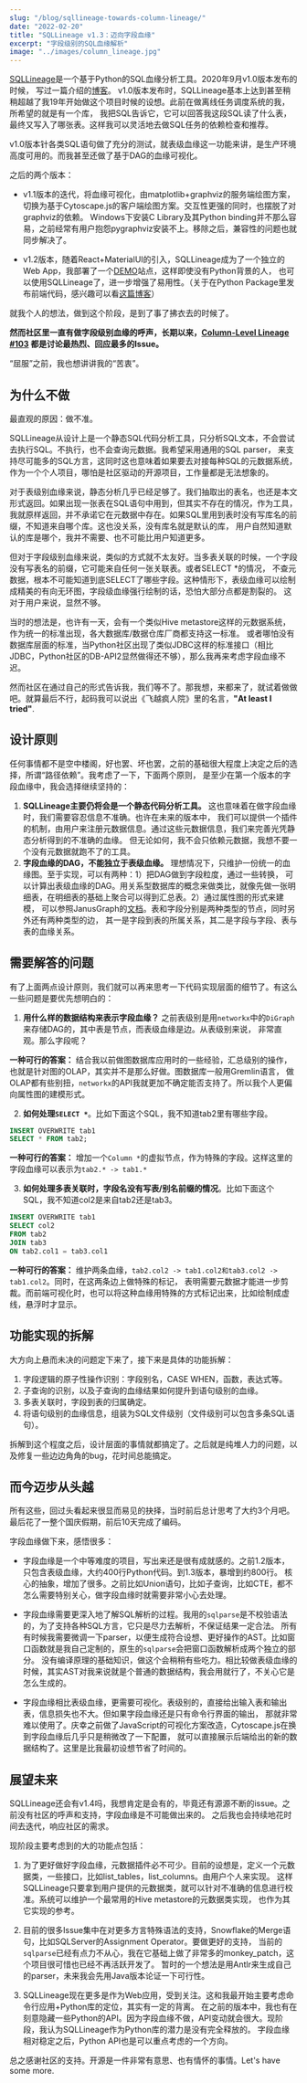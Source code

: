 ```yaml
---
slug: "/blog/sqllineage-towards-column-lineage/"
date: "2022-02-20"
title: "SQLLineage v1.3：迈向字段血缘"
excerpt: "字段级别的SQL血缘解析"
image: "../images/column_lineage.jpg"
---
```


[SQLLineage](https://github.com/reata/sqllineage)是一个基于Python的SQL血缘分析工具。2020年9月v1.0版本发布的时候，
写过一篇介绍的[博客](https://reata.github.io/blog/sqllineage-a-sql-lineage-analysis-tool/)。
v1.0版本发布时，SQLLineage基本上达到甚至稍稍超越了我19年开始做这个项目时候的设想。此前在做离线任务调度系统的我，所希望的就是有一个库，
我把SQL告诉它，它可以回答我这段SQL读了什么表，最终又写入了哪张表。这样我可以灵活地去做SQL任务的依赖检查和推荐。

v1.0版本针各类SQL语句做了充分的测试，就表级血缘这一功能来讲，是生产环境高度可用的。而我甚至还做了基于DAG的血缘可视化。

之后的两个版本：

- v1.1版本的迭代，将血缘可视化，由matplotlib+graphviz的服务端绘图方案，切换为基于Cytoscape.js的客户端绘图方案。交互性更强的同时，也摆脱了对graphviz的依赖。
  Windows下安装C Library及其Python binding并不那么容易，之前经常有用户抱怨pygraphviz安装不上。移除之后，兼容性的问题也就同步解决了。

- v1.2版本，随着React+MaterialUI的引入，SQLLineage成为了一个独立的Web App，我部署了一个[DEMO](https://reata.github.io/sqllineage/)站点，这样即使没有Python背景的人，
  也可以使用SQLLineage了，进一步增强了易用性。（关于在Python Package里发布前端代码，感兴趣可以看[这篇博客](https://reata.github.io/blog/build-frontend-bundle-in-a-python-package/)）

就我个人的想法，做到这个阶段，是到了事了拂衣去的时候了。

**然而社区里一直有做字段级别血缘的呼声，长期以来，[Column-Level Lineage #103](https://github.com/reata/sqllineage/issues/103)
都是讨论最热烈、回应最多的Issue。**

“屈服”之前，我也想讲讲我的“苦衷”。

## 为什么不做

最直观的原因：做不准。

SQLLineage从设计上是一个静态SQL代码分析工具，只分析SQL文本，不会尝试去执行SQL。不执行，也不会查询元数据。我希望采用通用的SQL parser，
来支持尽可能多的SQL方言，这同时这也意味着如果要去对接每种SQL的元数据系统，作为一个个人项目，哪怕是社区驱动的开源项目，工作量都是无法想象的。

对于表级别血缘来说，静态分析几乎已经足够了。我们抽取出的表名，也还是本文形式返回。如果出现一张表在SQL语句中用到，但其实不存在的情况，作为工具，
我就原样返回，并不承诺它在元数据中存在。如果SQL里用到表时没有写库名的前缀，不知道来自哪个库。这也没关系，没有库名就是默认的库，
用户自然知道默认的库是哪个，我并不需要、也不可能比用户知道更多。

但对于字段级别血缘来说，类似的方式就不太友好。当多表关联的时候，一个字段没有写表名的前缀，它可能来自任何一张关联表。或者SELECT *的情况，
不查元数据，根本不可能知道到底SELECT了哪些字段。这种情形下，表级血缘可以绘制成精美的有向无环图，字段级血缘强行绘制的话，恐怕大部分点都是割裂的。
这对于用户来说，显然不够。

当时的想法是，也许有一天，会有一个类似Hive metastore这样的元数据系统，作为统一的标准出现，各大数据库/数据仓库厂商都支持这一标准。
或者哪怕没有数据库层面的标准，当Python社区出现了类似JDBC这样的标准接口（相比JDBC，Python社区的DB-API2显然做得还不够），那么我再来考虑字段血缘不迟。

然而社区在通过自己的形式告诉我，我们等不了。那我想，来都来了，就试着做做吧。就算最后不行，起码我可以说出《飞越疯人院》里的名言，**"At least I tried"**.

## 设计原则

任何事情都不是空中楼阁，好也罢、坏也罢，之前的基础很大程度上决定之后的选择，所谓“路径依赖”。我考虑了一下，下面两个原则，
是至少在第一个版本的字段血缘中，我会选择继续坚持的：

1. **SQLLineage主要仍将会是一个静态代码分析工具。** 这也意味着在做字段血缘时，我们需要容忍信息不准确。也许在未来的版本中， 
   我们可以提供一个插件的机制，由用户来注册元数据信息。通过这些元数据信息，我们来完善光凭静态分析得到的不准确的血缘。
   但无论如何，我不会只依赖元数据，我想不要一个没有元数据就跑不了的工具。
2. **字段血缘的DAG，不能独立于表级血缘。** 理想情况下，只维护一份统一的血缘图。至于实现，可以有两种：1）把DAG做到字段粒度，通过一些转换，
   可以计算出表级血缘的DAG。用关系型数据库的概念来做类比，就像先做一张明细表，在明细表的基础上聚合可以得到汇总表。2）通过属性图的形式来建模，
   可以参照JanusGraph的[文档](https://docs.janusgraph.org/schema/)。表和字段分别是两种类型的节点，同时另外还有两种类型的边，
   其一是字段到表的所属关系，其二是字段与字段、表与表的血缘关系。

## 需要解答的问题

有了上面两点设计原则，我们就可以再来思考一下代码实现层面的细节了。有这么一些问题是要优先想明白的：

1. **用什么样的数据结构来表示字段血缘？** 之前表级别是用`networkx`中的`DiGraph`来存储DAG的，其中表是节点，而表级血缘是边。从表级别来说，
   非常直观。那么字段呢？

**一种可行的答案：** 结合我以前做图数据库应用时的一些经验，汇总级别的操作，也就是针对图的OLAP，其实并不是那么好做。图数据库一般用Gremlin语言，
做OLAP都有些别扭，`networkx`的API我就更加不确定能否支持了。所以我个人更偏向属性图的建模形式。

2. **如何处理`SELECT *`**。比如下面这个SQL，我不知道tab2里有哪些字段。

```sql
INSERT OVERWRITE tab1
SELECT * FROM tab2;
```

**一种可行的答案：** 增加一个`Column *`的虚拟节点，作为特殊的字段。这样这里的字段血缘可以表示为`tab2.* -> tab1.*`

3. **如何处理多表关联时，字段名没有写表/别名前缀的情况**。比如下面这个SQL，我不知道col2是来自tab2还是tab3。

```sql
INSERT OVERWRITE tab1
SELECT col2
FROM tab2
JOIN tab3
ON tab2.col1 = tab3.col1
```

**一种可行的答案：** 维护两条血缘，`tab2.col2 -> tab1.col2和tab3.col2 -> tab1.col2`。同时，在这两条边上做特殊的标记，
表明需要元数据才能进一步剪裁。而前端可视化时，也可以将这种血缘用特殊的方式标记出来，比如绘制成虚线，悬浮时才显示。

## 功能实现的拆解

大方向上悬而未决的问题定下来了，接下来是具体的功能拆解：

1. 字段逻辑的原子性操作识别：字段别名，CASE WHEN，函数，表达式等。
2. 子查询的识别，以及子查询的血缘结果如何提升到语句级别的血缘。
3. 多表关联时，字段到表的归属确定。
4. 将语句级别的血缘信息，组装为SQL文件级别（文件级别可以包含多条SQL语句）。

拆解到这个程度之后，设计层面的事情就都搞定了。之后就是纯堆人力的问题，以及修复一些边边角角的bug，花时间总能搞定。

## 而今迈步从头越

所有这些，回过头看起来很显而易见的抉择，当时前后总计思考了大约3个月吧。最后花了一整个国庆假期，前后10天完成了编码。

字段血缘做下来，感悟很多：

- 字段血缘是一个中等难度的项目，写出来还是很有成就感的。之前1.2版本，只包含表级血缘，大约400行Python代码。到1.3版本，暴增到约800行。
  核心的抽象，增加了很多。之前比如Union语句，比如子查询，比如CTE，都不怎么需要特别关心，做字段血缘时就需要非常小心去处理。

- 字段血缘需要更深入地了解SQL解析的过程。我用的`sqlparse`是不校验语法的，为了支持各种SQL方言，它只是尽力去解析，不保证结果一定合法。
  所有有时候我需要微调一下parser，以便生成符合设想、更好操作的AST。比如窗口函数就是我自己定制的，原生的`sqlparse`会把窗口函数解析成两个独立的部分。
  没有编译原理的基础知识，做这个会稍稍有些吃力。相比较做表级血缘的时候，其实AST对我来说就是个普通的数据结构，我会用就行了，不关心它是怎么生成的。

- 字段血缘相比表级血缘，更需要可视化。表级别的，直接给出输入表和输出表，信息损失也不大。但如果字段血缘还是只有命令行界面的输出，
  那就非常难以使用了。庆幸之前做了JavaScript的可视化方案改造，Cytoscape.js在换到字段血缘后几乎只是稍微改了一下配置，
  就可以直接展示后端给出的新的数据结构了。这里是比我最初设想节省了时间的。

## 展望未来

SQLLineage还会有v1.4吗，我想肯定是会有的，毕竟还有源源不断的issue。之前没有社区的呼声和支持，字段血缘是不可能做出来的。
之后我也会持续地花时间去迭代，响应社区的需求。

现阶段主要考虑到的大的功能点包括：

1. 为了更好做好字段血缘，元数据插件必不可少。目前的设想是，定义一个元数据类，一些接口，比如list_tables，list_columns。由用户个人来实现。
   这样SQLLineage只要拿到用户提供的元数据类，就可以针对不准确的信息进行校准。系统可以维护一个最常用的Hive metastore的元数据类实现，
   也作为其它实现的参考。

2. 目前的很多Issue集中在对更多方言特殊语法的支持，Snowflake的Merge语句，比如SQLServer的Assignment Operator。要做更好的支持，
   当前的`sqlparse`已经有点力不从心，我在它基础上做了非常多的monkey_patch，这个项目很可惜也已经不再活跃开发了。
   暂时的一个想法是用Antlr来生成自己的parser，未来我会先用Java版本论证一下可行性。

3. SQLLineage现在更多是作为Web应用，受到关注。这和我最开始主要考虑命令行应用+Python库的定位，其实有一定的背离。
   在之前的版本中，我也有在刻意隐藏一些Python的API。因为字段血缘不做，API变动就会很大。现阶段，我认为SQLLineage作为Python库的潜力是没有完全释放的。
   字段血缘相对稳定之后，Python API也是可以重点考虑的一个方向。

总之感谢社区的支持。开源是一件非常有意思、也有情怀的事情。Let's have some more.
